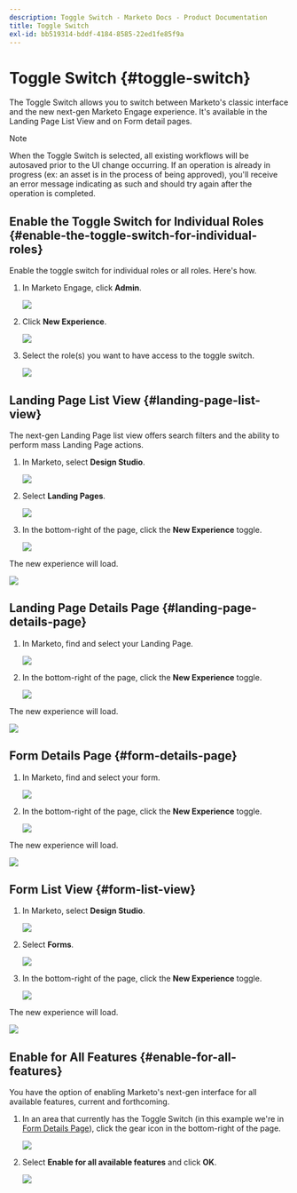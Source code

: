```yaml
---
description: Toggle Switch - Marketo Docs - Product Documentation
title: Toggle Switch
exl-id: bb519314-bddf-4184-8585-22ed1fe85f9a
---
```

# Toggle Switch {#toggle-switch}

The Toggle Switch allows you to switch between Marketo's classic interface and the new next-gen Marketo Engage experience. It's available in the Landing Page List View and on Form detail pages.

>[!NOTE]
>
>When the Toggle Switch is selected, all existing workflows will be autosaved prior to the UI change occurring. If an operation is already in progress (ex: an asset is in the process of being approved), you'll receive an error message indicating as such and should try again after the operation is completed.

## Enable the Toggle Switch for Individual Roles {#enable-the-toggle-switch-for-individual-roles}

Enable the toggle switch for individual roles or all roles. Here's how.

1. In Marketo Engage, click **Admin**.

   ![](assets/toggle-switch-1.png)

1. Click **New Experience**.

   ![](assets/toggle-switch-2.png)

1. Select the role(s) you want to have access to the toggle switch.

   ![](assets/toggle-switch-3.png)

## Landing Page List View {#landing-page-list-view}

The next-gen Landing Page list view offers search filters and the ability to perform mass Landing Page actions.

1. In Marketo, select **Design Studio**.

   ![](assets/toggle-switch-4.png)

1. Select **Landing Pages**.

   ![](assets/toggle-switch-5.png)

1. In the bottom-right of the page, click the **New Experience** toggle.

   ![](assets/toggle-switch-6.png)

The new experience will load.

   ![](assets/toggle-switch-7.png)

## Landing Page Details Page {#landing-page-details-page}

1. In Marketo, find and select your Landing Page.

   ![](assets/toggle-switch-8.png)

1. In the bottom-right of the page, click the **New Experience** toggle.

   ![](assets/toggle-switch-9.png)

The new experience will load.

   ![](assets/toggle-switch-10.png)

## Form Details Page {#form-details-page}

1. In Marketo, find and select your form.

   ![](assets/toggle-switch-11.png)

1. In the bottom-right of the page, click the **New Experience** toggle.

   ![](assets/toggle-switch-12.png)

The new experience will load.

   ![](assets/toggle-switch-13.png)

## Form List View {#form-list-view}

1. In Marketo, select **Design Studio**.

   ![](assets/toggle-switch-14.png)

1. Select **Forms**.

   ![](assets/toggle-switch-15.png)

1. In the bottom-right of the page, click the **New Experience** toggle.

   ![](assets/toggle-switch-16.png)

The new experience will load.

   ![](assets/toggle-switch-17.png)

## Enable for All Features {#enable-for-all-features}

You have the option of enabling Marketo's next-gen interface for all available features, current and forthcoming.

1. In an area that currently has the Toggle Switch (in this example we're in [Form Details Page](#form-details-page)), click the gear icon in the bottom-right of the page.

   ![](assets/toggle-switch-18.png)

1. Select **Enable for all available features** and click **OK**.

   ![](assets/toggle-switch-19.png)
